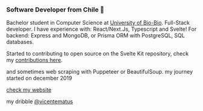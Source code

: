 ### Software Developer from Chile  🐲

Bachelor student in Computer Science at [University of Bio-Bio](https://www.ubiobio.cl/w/). Full-Stack developer. I have experience with:  React/Next.Js, Typescript and Svelte! For backend: Express and MongoDB, or Prisma ORM with PostgreSQL, SQL databases.

Started to contributing to open source on the Svelte Kit repository, check my [contributions here](https://gist.github.com/vicentematus/d89f23d0611581acb6d417bc88de6e0b).

and sometimes web scraping with Puppeteer or BeautifulSoup.
my journey started on december 2019

[check my website](https://www.vicentematus.cl/)

my dribble [@vicentematus](https://dribbble.com/vicentematus)

